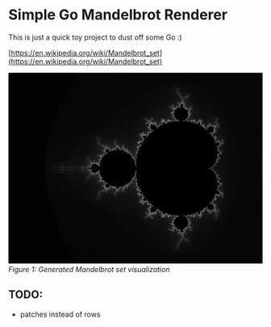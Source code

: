 # Simple Go Mandelbrot Renderer

This is just a quick toy project to dust off some Go :)

[https://en.wikipedia.org/wiki/Mandelbrot_set](https://en.wikipedia.org/wiki/Mandelbrot_set)


[![Mandelbrot Set](./mandelbrot.png)](./mandelbrot.png)
*Figure 1: Generated Mandelbrot set visualization*


## TODO:

- patches instead of rows